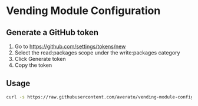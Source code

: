 # Vending Module Configuration

## Generate a GitHub token
1. Go to https://github.com/settings/tokens/new
2. Select the read:packages scope under the write:packages category
3. Click Generate token
4. Copy the token

## Usage
```bash
curl -s https://raw.githubusercontent.com/averato/vending-module-configuration/main/install.sh | bash /dev/stdin <<The GitHub token you generated>>
```
